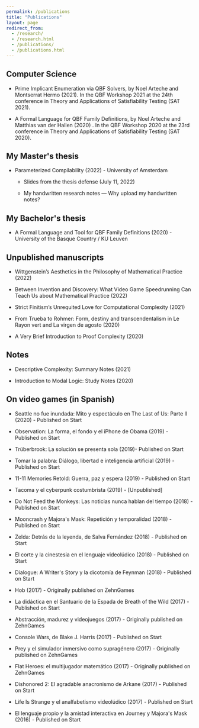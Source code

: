 ```yaml
---
permalink: /publications
title: "Publications"
layout: page
redirect_from: 
  - /research/
  - /research.html
  - /publications/
  - /publications.html
---
```


## Computer Science

- Prime Implicant Enumeration via QBF Solvers, by Noel Arteche and Montserrat Hermo (2021). In the QBF Workshop 2021 at the 24th conference in Theory and Applications of Satisfiability Testing (SAT 2021).

- A Formal Language for QBF Family Definitions, by Noel Arteche and Matthias van der Hallen (2020) . In the QBF Workshop 2020 at the 23rd conference in Theory and Applications of Satisfiability Testing (SAT 2020).

## My Master's thesis
- Parameterized Compilability (2022) - University of Amsterdam

  - Slides from the thesis defense (July 11, 2022)

  - My handwritten research notes — Why upload my handwritten notes?

## My Bachelor's thesis
- A Formal Language and Tool for QBF Family Definitions (2020) - University of the Basque Country / KU Leuven

## Unpublished manuscripts
- Wittgenstein’s Aesthetics in the Philosophy of Mathematical Practice (2022)

- Between Invention and Discovery: What Video Game Speedrunning Can Teach Us about Mathematical Practice (2022)

- Strict Finitism’s Unrequited Love for Computational Complexity (2021)

- From Trueba to Rohmer: Form, destiny and transcendentalism in Le Rayon vert and La virgen de agosto (2020)

- A Very Brief Introduction to Proof Complexity (2020)

## Notes
- Descriptive Complexity: Summary Notes (2021)

- Introduction to Modal Logic: Study Notes (2020)

## On video games (in Spanish)
- Seattle no fue inundada: Mito y espectáculo en The Last of Us: Parte II (2020) - Published on Start

- Observation: La forma, el fondo y el iPhone de Obama (2019) - Published on Start

- Trüberbrook: La solución se presenta sola (2019)- Published on Start

- Tomar la palabra: Diálogo, libertad e inteligencia artificial (2019) - Published on Start

- 11-11 Memories Retold: Guerra, paz y espera (2019) - Published on Start

- Tacoma y el cyberpunk costumbrista (2019) - [Unpublished]

- Do Not Feed the Monkeys: Las noticias nunca hablan del tiempo (2018) - Published on Start

- Mooncrash y Majora's Mask: Repetición y temporalidad (2018) - Published on Start

- Zelda: Detrás de la leyenda, de Salva Fernández (2018) - Published on Start

- El corte y la cinestesia en el lenguaje videolúdico (2018) - Published on Start

- Dialogue: A Writer's Story y la dicotomía de Feynman (2018) - Published on Start

- Hob (2017) - Originally published on ZehnGames

- La didáctica en el Santuario de la Espada de Breath of the Wild (2017) - Published on Start

- Abstracción, madurez y videojuegos (2017)  - Originally published on ZehnGames

- Console Wars, de Blake J. Harris (2017) - Published on Start

- Prey y el simulador inmersivo como supragénero (2017) - Originally published on ZehnGames

- Flat Heroes: el multijugador matemático (2017) - Originally published on ZehnGames

- Dishonored 2: El agradable anacronismo de Arkane (2017) - Published on Start

- Life Is Strange y el analfabetismo videolúdico (2017) - Published on Start

- El lenguaje propio y la amistad interactiva en Journey y Majora's Mask (2016) - Published on Start
